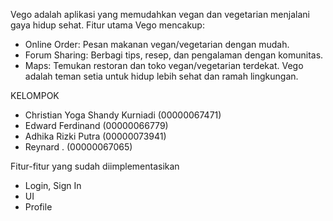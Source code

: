 Vego adalah aplikasi yang memudahkan vegan dan vegetarian menjalani gaya hidup sehat. Fitur utama Vego mencakup:
- Online Order: Pesan makanan vegan/vegetarian dengan mudah.
- Forum Sharing: Berbagi tips, resep, dan pengalaman dengan komunitas.
- Maps: Temukan restoran dan toko vegan/vegetarian terdekat.
Vego adalah teman setia untuk hidup lebih sehat dan ramah lingkungan.

KELOMPOK
- Christian Yoga Shandy Kurniadi (00000067471)
- Edward Ferdinand (00000066779)
- Adhika Rizki Putra (00000073941)
- Reynard . (00000067065)

Fitur-fitur yang sudah diimplementasikan
- Login, Sign In
- UI
- Profile

